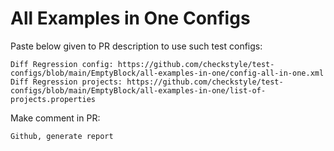 # All Examples in One Configs
Paste below given to PR description to use such test configs:
```
Diff Regression config: https://github.com/checkstyle/test-configs/blob/main/EmptyBlock/all-examples-in-one/config-all-in-one.xml
Diff Regression projects: https://github.com/checkstyle/test-configs/blob/main/EmptyBlock/all-examples-in-one/list-of-projects.properties
```
Make comment in PR:
```
Github, generate report
```
